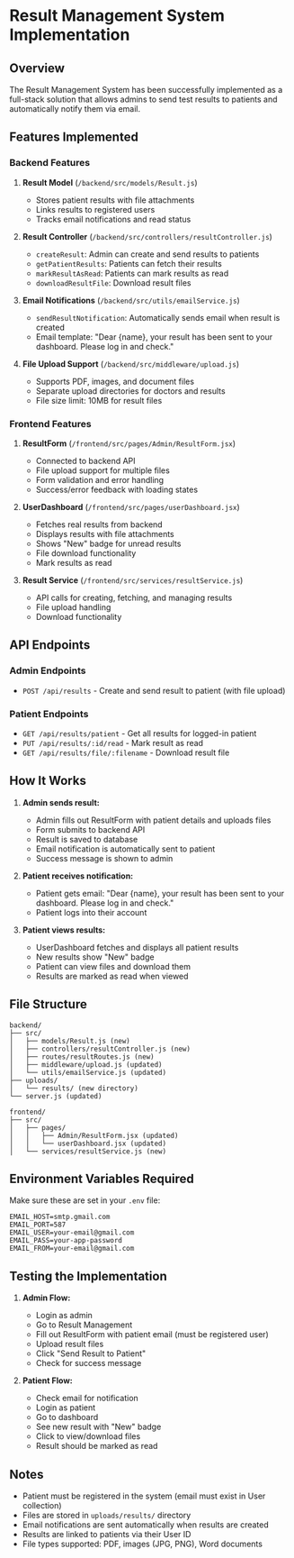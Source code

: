 # Result Management System Implementation

## Overview
The Result Management System has been successfully implemented as a full-stack solution that allows admins to send test results to patients and automatically notify them via email.

## Features Implemented

### Backend Features
1. **Result Model** (`/backend/src/models/Result.js`)
   - Stores patient results with file attachments
   - Links results to registered users
   - Tracks email notifications and read status

2. **Result Controller** (`/backend/src/controllers/resultController.js`)
   - `createResult`: Admin can create and send results to patients
   - `getPatientResults`: Patients can fetch their results
   - `markResultAsRead`: Patients can mark results as read
   - `downloadResultFile`: Download result files

3. **Email Notifications** (`/backend/src/utils/emailService.js`)
   - `sendResultNotification`: Automatically sends email when result is created
   - Email template: "Dear {name}, your result has been sent to your dashboard. Please log in and check."

4. **File Upload Support** (`/backend/src/middleware/upload.js`)
   - Supports PDF, images, and document files
   - Separate upload directories for doctors and results
   - File size limit: 10MB for result files

### Frontend Features
1. **ResultForm** (`/frontend/src/pages/Admin/ResultForm.jsx`)
   - Connected to backend API
   - File upload support for multiple files
   - Form validation and error handling
   - Success/error feedback with loading states

2. **UserDashboard** (`/frontend/src/pages/userDashboard.jsx`)
   - Fetches real results from backend
   - Displays results with file attachments
   - Shows "New" badge for unread results
   - File download functionality
   - Mark results as read

3. **Result Service** (`/frontend/src/services/resultService.js`)
   - API calls for creating, fetching, and managing results
   - File upload handling
   - Download functionality

## API Endpoints

### Admin Endpoints
- `POST /api/results` - Create and send result to patient (with file upload)

### Patient Endpoints
- `GET /api/results/patient` - Get all results for logged-in patient
- `PUT /api/results/:id/read` - Mark result as read
- `GET /api/results/file/:filename` - Download result file

## How It Works

1. **Admin sends result:**
   - Admin fills out ResultForm with patient details and uploads files
   - Form submits to backend API
   - Result is saved to database
   - Email notification is automatically sent to patient
   - Success message is shown to admin

2. **Patient receives notification:**
   - Patient gets email: "Dear {name}, your result has been sent to your dashboard. Please log in and check."
   - Patient logs into their account

3. **Patient views results:**
   - UserDashboard fetches and displays all patient results
   - New results show "New" badge
   - Patient can view files and download them
   - Results are marked as read when viewed

## File Structure
```
backend/
├── src/
│   ├── models/Result.js (new)
│   ├── controllers/resultController.js (new)
│   ├── routes/resultRoutes.js (new)
│   ├── middleware/upload.js (updated)
│   └── utils/emailService.js (updated)
├── uploads/
│   └── results/ (new directory)
└── server.js (updated)

frontend/
├── src/
│   ├── pages/
│   │   ├── Admin/ResultForm.jsx (updated)
│   │   └── userDashboard.jsx (updated)
│   └── services/resultService.js (new)
```

## Environment Variables Required
Make sure these are set in your `.env` file:
```
EMAIL_HOST=smtp.gmail.com
EMAIL_PORT=587
EMAIL_USER=your-email@gmail.com
EMAIL_PASS=your-app-password
EMAIL_FROM=your-email@gmail.com
```

## Testing the Implementation

1. **Admin Flow:**
   - Login as admin
   - Go to Result Management
   - Fill out ResultForm with patient email (must be registered user)
   - Upload result files
   - Click "Send Result to Patient"
   - Check for success message

2. **Patient Flow:**
   - Check email for notification
   - Login as patient
   - Go to dashboard
   - See new result with "New" badge
   - Click to view/download files
   - Result should be marked as read

## Notes
- Patient must be registered in the system (email must exist in User collection)
- Files are stored in `uploads/results/` directory
- Email notifications are sent automatically when results are created
- Results are linked to patients via their User ID
- File types supported: PDF, images (JPG, PNG), Word documents
